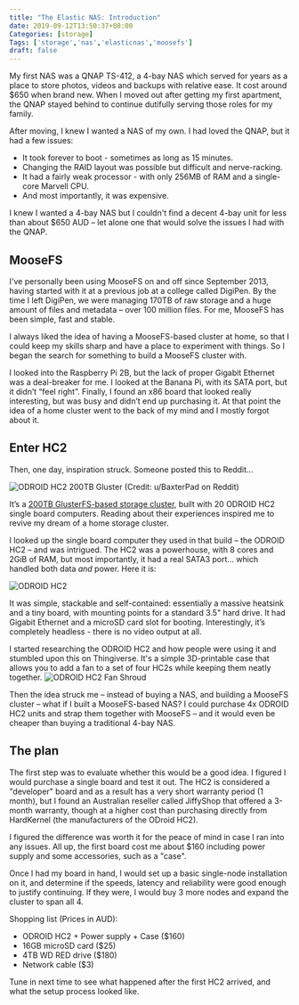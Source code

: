 ```yaml
---
title: "The Elastic NAS: Introduction"
date: 2019-09-12T13:50:37+08:00
Categories: [storage]
Tags: ['storage','nas','elasticnas','moosefs']
draft: false
---
```


My first NAS was a QNAP TS-412, a 4-bay NAS which served for years as a place to store photos, videos and backups with relative ease. It cost around $650 when brand new. When I moved out after getting my first apartment, the QNAP stayed behind to continue dutifully serving those roles for my family.

After moving, I knew I wanted a NAS of my own. I had loved the QNAP, but it had a few issues:
* It took forever to boot - sometimes as long as 15 minutes.
* Changing the RAID layout was possible but difficult and nerve-racking.
* It had a fairly weak processor - with only 256MB of RAM and a single-core Marvell CPU.
* And most importantly, it was expensive.

I knew I wanted a 4-bay NAS but I couldn't find a decent 4-bay unit for less than about $650 AUD – let alone one that would solve the issues I had with the QNAP.

## MooseFS
I've personally been using MooseFS on and off since September 2013, having started with it at a previous job at a college called DigiPen. By the time I left DigiPen, we were managing 170TB of raw storage and a huge amount of files and metadata – over 100 million files. For me, MooseFS has been simple, fast and stable.

I always liked the idea of having a MooseFS-based cluster at home, so that I could keep my skills sharp and have a place to experiment with things. So I began the search for something to build a MooseFS cluster with.

I looked into the Raspberry Pi 2B, but the lack of proper Gigabit Ethernet was a deal-breaker for me. I looked at the Banana Pi, with its SATA port, but it didn’t “feel right”. Finally, I found an x86 board that looked really interesting, but was busy and didn’t end up purchasing it.
At that point the idea of a home cluster went to the back of my mind and I mostly forgot about it.

## Enter HC2
Then, one day, inspiration struck. Someone posted this to Reddit...

![ODROID HC2 200TB Gluster](/img/2020-09-12-hc2-200tb-gluster.jpg)
(Credit: u/BaxterPad on Reddit)

It’s a [200TB GlusterFS-based storage cluster](https://www.reddit.com/r/DataHoarder/comments/8ocjxz/200tb_glusterfs_odroid_hc2_build/), built with 20 ODROID HC2 single board computers. Reading about their experiences inspired me to revive my dream of a home storage cluster.

I looked up the single board computer they used in that build – the ODROID HC2 – and was intrigued. The HC2 was a powerhouse, with 8 cores and 2GiB of RAM, but most importantly, it had a real SATA3 port… which handled both data *and* power. Here it is:

![ODROID HC2](/img/2020-09-12-hc2.jpg)

It was simple, stackable and self-contained: essentially a massive heatsink and a tiny board, with mounting points for a standard 3.5" hard drive. It had Gigabit Ethernet and a microSD card slot for booting. Interestingly, it’s completely headless - there is no video output at all.

I started researching the ODROID HC2 and how people were using it and stumbled upon this on Thingiverse. It's a simple 3D-printable case that allows you to add a fan to a set of four HC2s while keeping them neatly together.
![ODROID HC2 Fan Shroud](/img/2020-09-12-hc2-shroud.jpg)

Then the idea struck me – instead of buying a NAS, and building a MooseFS cluster – what if I built a MooseFS-based NAS? I could purchase 4x ODROID HC2 units and strap them together with MooseFS – and it would even be cheaper than buying a traditional 4-bay NAS.

## The plan
The first step was to evaluate whether this would be a good idea. I figured I would purchase a single board and test it out. The HC2 is considered a "developer" board and as a result has a very short warranty period (1 month), but I found an Australian reseller called JiffyShop that offered a 3-month warranty, though at a higher cost than purchasing directly from HardKernel (the manufacturers of the ODroid HC2).

I figured the difference was worth it for the peace of mind in case I ran into any issues. All up, the first board cost me about $160 including power supply and some accessories, such as a "case".

Once I had my board in hand, I would set up a basic single-node installation on it, and determine if the speeds, latency and reliability were good enough to justify continuing. If they were, I would buy 3 more nodes and expand the cluster to span all 4.

Shopping list (Prices in AUD):

* ODROID HC2 + Power supply + Case ($160)
* 16GB microSD card ($25)
* 4TB WD RED drive ($180)
* Network cable ($3)

Tune in next time to see what happened after the first HC2 arrived, and what the setup process looked like.
